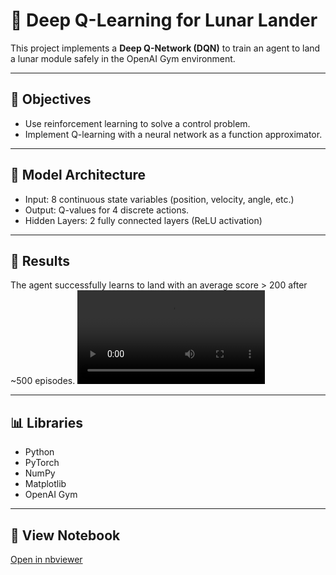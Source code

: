 # 🚀 Deep Q-Learning for Lunar Lander

This project implements a **Deep Q-Network (DQN)** to train an agent to land a lunar module safely in the OpenAI Gym environment.

---

## 🎯 Objectives
- Use reinforcement learning to solve a control problem.
- Implement Q-learning with a neural network as a function approximator.

---

## 🧠 Model Architecture
- Input: 8 continuous state variables (position, velocity, angle, etc.)
- Output: Q-values for 4 discrete actions.
- Hidden Layers: 2 fully connected layers (ReLU activation)

---

## 🧩 Results
The agent successfully learns to land with an average score > 200 after ~500 episodes.
![Lunar Lander Result](./lunar_landing.mp4)


---

## 📊 Libraries
- Python  
- PyTorch  
- NumPy  
- Matplotlib 
- OpenAI Gym

---

## 🔗 View Notebook
[Open in nbviewer](https://nbviewer.org/github/Loickemajou/Machine-Learning-Projects/blob/main/Deep-Reinforcement-Learning/Deep_Q_Learning_for_Lunar_Landing_Complete.ipynb)

